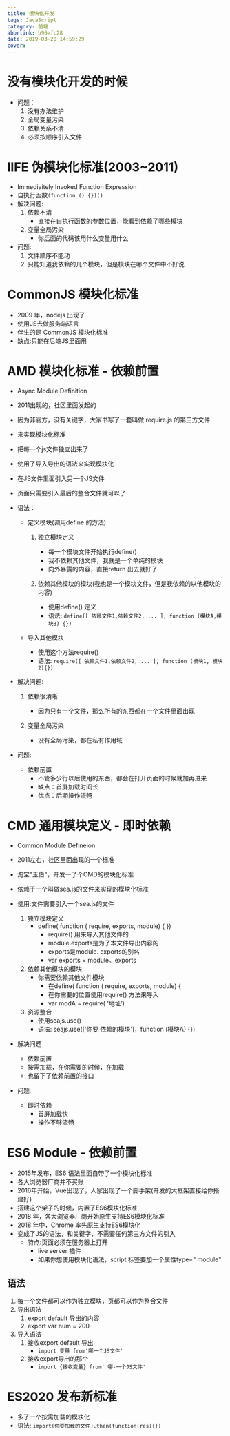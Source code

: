 ```yaml
---
title: 模块化开发
tags: JavaScript
category: 前端
abbrlink: b96efc28
date: 2019-03-20 14:59:29
cover:
---
```

# 没有模块化开发的时候
+ 问题：
  1. 没有办法维护
  2. 全局变量污染
  3. 依赖关系不清
  4. 必须按顺序引入文件




# IIFE 伪模块化标准(2003~2011)
+ Immediaitely Invoked Function Expression 
+ 自执行函数`(function () {})()`
+ 解决问题:
  1. 依赖不清
     + 直接在自执行函数的参数位置，能看到依赖了哪些模块
  2. 变量全局污染
     + 你后面的代码该用什么变量用什么
+ 问题:
  1. 文件顺序不能动
  2. 只能知道我依赖的几个模块，但是模块在哪个文件中不好说

# CommonJS 模块化标准
+ 2009 年，nodejs 出现了
+ 使用JS去做服务端语言
+ 伴生的是 CommonJS 模块化标准
+ 缺点:只能在后端JS里面用

# AMD 模块化标准 - 依赖前置
+ Async Module Definition
+ 2011出现的，社区里面发起的
+ 因为非官方，没有关键字，大家书写了一套叫做 require.js 的第三方文件
+ 来实现模块化标准
+ 把每一个js文件独立出来了
+ 使用了导入导出的语法来实现模块化
+ 在JS文件里面引入另一个JS文件
+ 页面只需要引入最后的整合文件就可以了
+ 语法：
  + 定义模块(调用define 的方法)
    1. 独立模块定义
       + 每一个模块文件开始执行define()
       + 我不依赖其他文件，我就是一个单纯的模块
       + 向外暴露的内容，直接return 出去就好了

    2. 依赖其他模块的模块(我也是一个模块文件，但是我依赖的以他模块的内容)
       + 使用define() 定义
       + 语法: `define([ 依赖文件1,依赖文件2, ... ], function (模块A,模块B) {})`

  + 导入其他模块
    + 使用这个方法require()
    + 语法: `require([ 依赖文件1,依赖文件2, ... ], function (模块1, 模块2){})`

+ 解决问题:
  1. 依赖很清晰
     + 因为只有一个文件，那么所有的东西都在一个文件里面出现

  1. 变量全局污染
     + 没有全局污染，都在私有作用域

+ 问题:
  + 依赖前置
    + 不管多少行以后使用的东西，都会在打开页面的时候就加再进来
    + 缺点：首屏加载时间长
    + 优点：后期操作流畅



# CMD 通用模块定义 - 即时依赖
+ Common Module Defineion
+ 2011左右，社区里面出现的一个标准
+ 淘宝"玉伯"，开发一了个CMD的模块化标准
+ 依赖于一个叫做sea.js的文件来实现的模块化标准
+ 使用:文件需要引入一个sea.js的文件
  1. 独立模块定义
     + define( function ( require, exports, module) { })
       - require() 用来导入其他文件的
       - module.exports是为了本文件导出内容的
       - exports是module. exports的别名
       - var exports = module。exports
  2. 依赖其他模块的模块
     + 你需要依赖其他文件模块
       - 在define( function ( require, exports, module) {
       - 在你需要的位置使用require() 方法来导入
       - var modA = require( '地址’)
  3. 资源整合
     + 使用seajs.use()
     + 语法: seajs.use(['你要 依赖的模块']，function (模块A) {})

+ 解决问题
  + 依赖前置
  + 按需加载，在你需要的时候，在加载
  + 也留下了依赖前置的接口

+ 问题:
  + 即时依赖
    + 首屏加载快
    + 操作不够流畅


# ES6 Module - 依赖前置
+ 2015年发布，ES6 语法里面自带了一个模块化标准
+ 各大浏览器厂商并不买账
+ 2016年开始，Vue出现了，人家出现了一个脚手架(开发的大框架直接给你搭建好)
+ 搭建这个架子的时候，内置了ES6模块化标准
+ 2018 年，各大浏览器厂商开始原生支持ES6模块化标准
+ 2018 年中，Chrome 率先原生支持ES6模块化
+ 变成了JS的语法，和关键字，不需要任何第三方文件的引入
  + 特点:页面必须在服务器上打开
    + live server 插件
    + 如果你想使用模块化语法，script 标签要加一个属性type=" module"

## 语法
1. 每一个文件都可以作为独立模块，页都可以作为整合文件
2. 导出语法
   1. export default 导出的内容
   2. export var num = 200
3. 导入语法
   1. 接收export default 导出
      + `import 变量 from'哪一个JS文件'`
   2. 接收export导出的那个
      + `import {接收变量} from' 哪-一个JS文件'`


# ES2020 发布新标准
+ 多了一个按需加载的模块化
+ 语法: `import(你要加载的文件).then(function(res){})`
